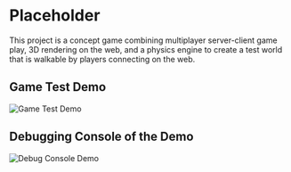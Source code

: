 # Placeholder
This project is a concept game combining multiplayer server-client game play, 3D rendering on the web, 
and a physics engine to create a test world that is walkable by players connecting on the web.

## Game Test Demo
![Game Test Demo](https://github.com/josephnormandev/portfolio/blob/master/src/static/images/placeholder_action.gif)

## Debugging Console of the Demo
![Debug Console Demo](https://github.com/josephnormandev/portfolio/blob/master/src/static/images/placeholder_console.gif)
